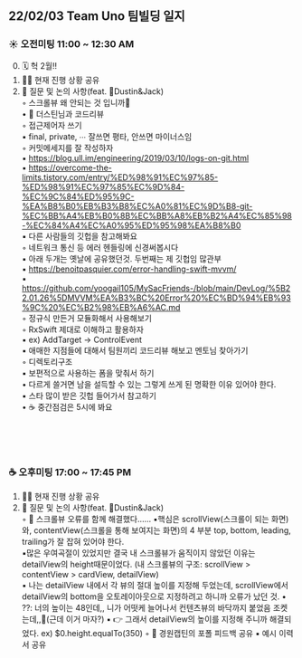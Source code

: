 ## 22/02/03 Team Uno 팀빌딩 일지
### ☀️ 오전미팅 11:00 ~ 12:30 AM
0. 🗓 헉 2월!!
1. 🧑‍💻 현재 진행 상황 공유<br/>
2. 🙋 질문 및 논의 사항(feat. 🎄Dustin&Jack)<br/>
      ◦ 스크롤뷰 왜 안되는 것 입니까🤔<br/>
  • 🥕 더스틴님과 코드리뷰<br/>
      ◦ 접근제어자 쓰기<br/>
          ▪ final, private, ∙∙∙ 잘쓰면 평타, 안쓰면 마이너스임<br/>
      ◦ 커밋메세지를 잘 작성하자<br/>
          ▪ https://blog.ull.im/engineering/2019/03/10/logs-on-git.html <br/>
          ▪ https://overcome-the-limits.tistory.com/entry/%ED%98%91%EC%97%85-%ED%98%91%EC%97%85%EC%9D%84-%EC%9C%84%ED%95%9C-%EA%B8%B0%EB%B3%B8%EC%A0%81%EC%9D%B8-git-%EC%BB%A4%EB%B0%8B%EC%BB%A8%EB%B2%A4%EC%85%98-%EC%84%A4%EC%A0%95%ED%95%98%EA%B8%B0 <br/>
          ▪ 다른 사람들의 깃헙을 참고해봐요<br/>
      ◦ 네트워크 통신 등 에러 헨들링에 신경써봅시다<br/>
          ▪ 아래 두개는 옛날에 공유했던것. 두번째는 제 깃헙임 많관부<br/>
          ▪ https://benoitpasquier.com/error-handling-swift-mvvm/ <br/>
          ▪ https://github.com/yoogail105/MySacFriends-/blob/main/DevLog/%5B22.01.26%5DMVVM%EA%B3%BC%20Error%20%EC%BD%94%EB%93%9C%20%EC%B2%98%EB%A6%AC.md <br/>
      ◦ 정규식 만든거 모듈화해서 사용해보기<br/>
      ◦ RxSwift 제대로 이해하고 활용하자<br/>
          ▪ ex) AddTarget → ControlEvent<br/>
          ▪ 애매한 지점들에 대해서 팀원끼리 코드리뷰 해보고 멘토님 찾아가기<br/>
      ◦ 디렉토리구조<br/>
          ▪ 보편적으로 사용하는 폼을 맞춰서 하기<br/>
              • 다르게 쓸거면 남을 설득할 수 있는 그렇게 쓰게 된 명확한 이유 있어야 한다.<br/>
          ▪ 스타 많이 받은 깃헙 들어가서 참고하기<br/>
  • ☕️ 중간점검은 5시에 봐요<br/>

<br/><br/>
<br/>

### ☕️ 오후미팅 17:00 ~ 17:45 PM
1. 🧑‍💻 현재 진행 상황 공유<br/>
2. 🙋 질문 및 논의 사항(feat. 🎄Dustin&Jack)<br/>
    ◦ 🥲 스크롤뷰 오류를 함께 해결했다……
          ▪핵심은 scrollView(스크롤이 되는 화면)와, contentView(스크롤을 통해 보여지는 화면)의 4 부분 top, bottom, leading, trailing가 잘 잡혀 있어야 한다.<br/>
          ▪많은 우여곡절이 있었지만 결국 내 스크롤뷰가 움직이지 않았던 이유는 detailView의 height때문이었다. (내 스크롤뷰의 구조: scrollView > contentView > cardView, detailView)<br/>
          ▪ 나는 detailView 내에서 각 뷰의 절대 높이를 지정해 두었는데, scrollView에서 detailView의 bottom을 오토레이아웃으로 지정하려고 하니까 오류가 났던 것.
            • ??: 너의 높이는 48인데,, 니가 어떳케 늘어나서 컨텐츠뷰의 바닥까지 붙었음 조켓는데,,🤥(근데 이거 마자?)
        ▪ 👉 그래서 detailView의 높이를 지정해 주니까 해결되었다. ex) $0.height.equalTo(350)
    ◦ 🥕 경원캡틴의 포폴 피드백 공유
        ▪ 예시 이력서 공유 <br/>

